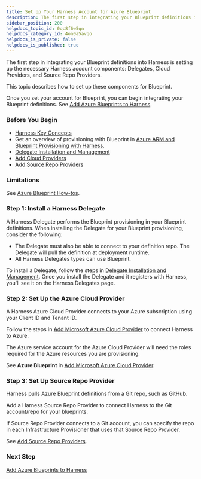 ```yaml
---
title: Set Up Your Harness Account for Azure Blueprint
description: The first step in integrating your Blueprint definitions into Harness is setting up the necessary Harness account components --  Delegates, Cloud Providers, and Source Repo Providers. This topic describ…
sidebar_position: 200
helpdocs_topic_id: 0qc8f6w5qn
helpdocs_category_id: 4on0a5avqo
helpdocs_is_private: false
helpdocs_is_published: true
---
```


The first step in integrating your Blueprint definitions into Harness is setting up the necessary Harness account components: Delegates, Cloud Providers, and Source Repo Providers.

This topic describes how to set up these components for Blueprint.

Once you set your account for Blueprint, you can begin integrating your Blueprint definitions. See [Add Azure Blueprints to Harness](add-azure-blueprints-to-harness.md).


### Before You Begin

* [Harness Key Concepts](../../../starthere-firstgen/harness-key-concepts.md)
* Get an overview of provisioning with Blueprint in [Azure ARM and Blueprint Provisioning with Harness](../../concepts-cd/deployment-types/azure-arm-and-blueprint-provision-with-harness.md).
* [Delegate Installation and Management](https://docs.harness.io/article/h9tkwmkrm7-delegate-installation)
* [Add Cloud Providers](https://docs.harness.io/article/whwnovprrb-cloud-providers)
* [Add Source Repo Providers](https://docs.harness.io/article/ay9hlwbgwa-add-source-repo-providers)

### Limitations

See [Azure Blueprint How-tos](azure-blueprint-how-tos.md).

### Step 1: Install a Harness Delegate

A Harness Delegate performs the Blueprint provisioning in your Blueprint definitions. When installing the Delegate for your Blueprint provisioning, consider the following:

* The Delegate must also be able to connect to your definition repo. The Delegate will pull the definition at deployment runtime.
* All Harness Delegates types can use Blueprint.

To install a Delegate, follow the steps in [Delegate Installation and Management](https://docs.harness.io/article/h9tkwmkrm7-delegate-installation). Once you install the Delegate and it registers with Harness, you'll see it on the Harness Delegates page.

### Step 2: Set Up the Azure Cloud Provider

A Harness Azure Cloud Provider connects to your Azure subscription using your Client ID and Tenant ID.

Follow the steps in [Add Microsoft Azure Cloud Provider](https://docs.harness.io/article/4n3595l6in-add-microsoft-azure-cloud-provider) to connect Harness to Azure.

The Azure service account for the Azure Cloud Provider will need the roles required for the Azure resources you are provisioning.

See **Azure Blueprint** in [Add Microsoft Azure Cloud Provider](https://docs.harness.io/article/4n3595l6in-add-microsoft-azure-cloud-provider).

### Step 3: Set Up Source Repo Provider

Harness pulls Azure Blueprint definitions from a Git repo, such as GitHub.

Add a Harness Source Repo Provider to connect Harness to the Git account/repo for your blueprints.

If Source Repo Provider connects to a Git account, you can specify the repo in each Infrastructure Provisioner that uses that Source Repo Provider.

See [Add Source Repo Providers](https://docs.harness.io/article/ay9hlwbgwa-add-source-repo-providers).

### Next Step

[Add Azure Blueprints to Harness](add-azure-blueprints-to-harness.md)

